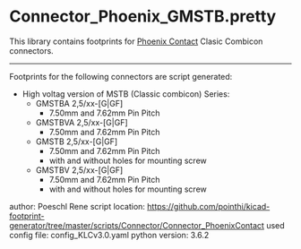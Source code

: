 # Connector_Phoenix_GMSTB.pretty
This library contains footprints for [Phoenix Contact](www.phoenixcontact.com) Clasic Combicon connectors.

---

Footprints for the following connectors are script generated:

- High voltag version of MSTB (Classic combicon) Series:
  - GMSTBA 2,5/xx-[G|GF]
    - 7.50mm and 7.62mm Pin Pitch
  - GMSTBVA 2,5/xx-[G|GF]
    - 7.50mm and 7.62mm Pin Pitch
  - GMSTB 2,5/xx-[G|GF]
    - 7.50mm and 7.62mm Pin Pitch
    - with and without holes for mounting screw
  - GMSTBV 2,5/xx-[G|GF]
    - 7.50mm and 7.62mm Pin Pitch
    - with and without holes for mounting screw

author: Poeschl Rene
script location: https://github.com/pointhi/kicad-footprint-generator/tree/master/scripts/Connector/Connector_PhoenixContact
used config file: config_KLCv3.0.yaml
python version: 3.6.2
